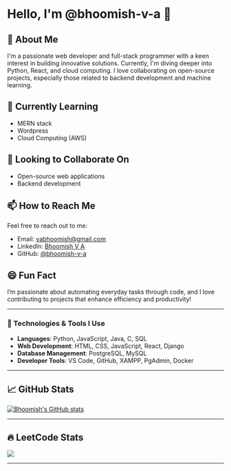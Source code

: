 # Hello, I'm @bhoomish-v-a 👋

## 👀 About Me
I'm a passionate web developer and full-stack programmer with a keen interest in building innovative solutions. Currently, I'm diving deeper into Python, React, and cloud computing. I love collaborating on open-source projects, especially those related to backend development and machine learning.

## 🌱 Currently Learning
- MERN stack
- Wordpress
- Cloud Computing (AWS)

## 💞️ Looking to Collaborate On
- Open-source web applications
- Backend development

## 📫 How to Reach Me
Feel free to reach out to me:
- Email: [vabhoomish@gmail.com](mailto:vabhoomish@gmail.com)
- LinkedIn: [Bhoomish V A](https://www.linkedin.com/in/bhoomish-va/)
- GitHub: [@bhoomish-v-a](https://github.com/bhoomish-v-a)

## 😄 Fun Fact
I’m passionate about automating everyday tasks through code, and I love contributing to projects that enhance efficiency and productivity!

---

### 🔧 Technologies & Tools I Use
- **Languages**: Python, JavaScript, Java, C, SQL
- **Web Development**: HTML, CSS, JavaScript, React, Django
- **Database Management**: PostgreSQL, MySQL
- **Developer Tools**: VS Code, GitHub, XAMPP, PgAdmin, Docker

---

## 📈 GitHub Stats
[![Bhoomish's GitHub stats](https://github-readme-stats.vercel.app/api?username=bhoomish-v-a&show_icons=true)](https://github.com/bhoomish-v-a)

---

## 🔥 LeetCode Stats
![](https://leetcard.jacoblin.cool/bhoomish_va?ext=activity)

---

